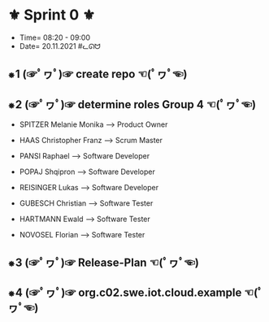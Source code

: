 # ⚜ Sprint 0 ⚜

+ Time= 08:20 - 09:00
+ Date= 20.11.2021
#ᓚᘏᗢ


## ⁕1 (☞ﾟヮﾟ)☞ create repo ☜(ﾟヮﾟ☜)


## ⁕2 (☞ﾟヮﾟ)☞ determine roles Group 4 ☜(ﾟヮﾟ☜)

+   SPITZER Melanie Monika --> Product Owner 
+   HAAS Christopher Franz --> Scrum Master
    
+   PANSI Raphael   --> Software Developer
+   POPAJ Shqipron --> Software Developer
+   REISINGER Lukas --> Software Developer
    
+   GUBESCH Christian --> Software Tester
+   HARTMANN Ewald --> Software Tester
+   NOVOSEL Florian --> Software Tester


## ⁕3 (☞ﾟヮﾟ)☞ Release-Plan ☜(ﾟヮﾟ☜)


## ⁕4 (☞ﾟヮﾟ)☞ org.c02.swe.iot.cloud.example ☜(ﾟヮﾟ☜)